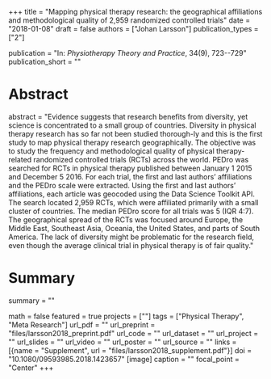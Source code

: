 +++
title = "Mapping physical therapy research: the geographical affiliations and methodological quality of 2,959 randomized controlled trials"
date = "2018-01-08"
draft = false
authors = ["Johan Larsson"]
publication_types = ["2"]

publication = "In: *Physiotherapy Theory and Practice*, 34(9), 723--729"
publication_short = ""

# Abstract
abstract = "Evidence suggests that research benefits from diversity, yet science is concentrated to a small group of countries. Diversity in physical therapy research has so far not been studied thorough-ly and this is the first study to map physical therapy research geographically. The objective was to study the frequency and methodological quality of physical therapy-related randomized controlled trials (RCTs) across the world. PEDro was searched for RCTs in physical therapy published between January 1 2015 and December 5 2016. For each trial, the first and last authors’ affiliations and the PEDro scale were extracted. Using the first and last authors’ affiliations, each article was geocoded using the Data Science Toolkit API. The search located 2,959 RCTs, which were affiliated primarily with a small cluster of countries. The median PEDro score for all trials was 5 (IQR 4:7). The geographical spread of the RCTs was focused around Europe, the Middle East, Southeast Asia, Oceania, the United States, and parts of South America. The lack of diversity might be problematic for the research field, even though the average clinical trial in physical therapy is of fair quality."

# Summary
summary = ""

math = false
featured = true
projects = [""]
tags = ["Physical Therapy", "Meta Research"]
url_pdf = ""
url_preprint = "files/larsson2018_preprint.pdf"
url_code = ""
url_dataset = ""
url_project = ""
url_slides = ""
url_video = ""
url_poster = ""
url_source = ""
links = [{name = "Supplement", url = "files/larsson2018_supplement.pdf"}]
doi = "10.1080/09593985.2018.1423657"
[image]
  caption = ""
  focal_point = "Center"
+++
